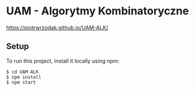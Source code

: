 # UAM - Algorytmy Kombinatoryczne

https://piotrwrzodak.github.io/UAM-ALK/

## Setup

To run this project, install it locally using npm:

```
$ cd UAM-ALK
$ npm install
$ npm start
```
